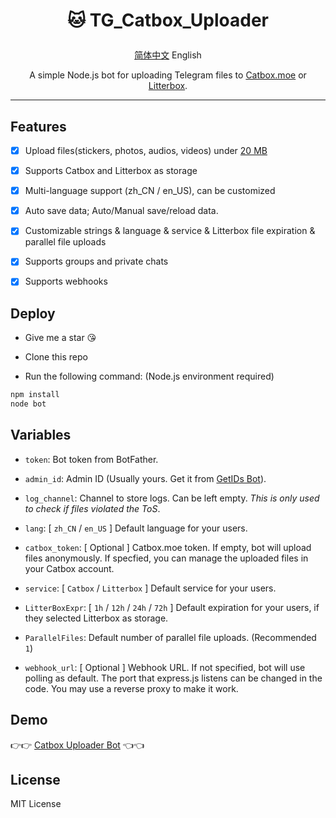 # <p align="center">🐱 TG_Catbox_Uploader</p>

<p align="center"><a href="https://github.com/AnotiaWang/TG_Catbox_Uploader#readme">简体中文</a> English</p>

<p align="center">A simple Node.js bot for uploading Telegram files to <a href="https://catbox.moe">Catbox.moe</a> or <a href="https://litterbox.catbox.moe">Litterbox</a>.</p>

------------ 

## Features

- [x] Upload files(stickers, photos, audios, videos) under [20 MB](https://core.telegram.org/bots/api#getfile)

- [x] Supports Catbox and Litterbox as storage

- [x] Multi-language support (zh_CN / en_US), can be customized

- [x] Auto save data; Auto/Manual save/reload data.

- [x] Customizable strings & language & service & Litterbox file expiration & parallel file uploads

- [x] Supports groups and private chats

- [x] Supports webhooks

## Deploy

- Give me a star 😘

- Clone this repo

- Run the following command: (Node.js environment required)

```Bash
npm install
node bot
```

## Variables

- `token`: Bot token from BotFather.

- `admin_id`: Admin ID (Usually yours. Get it from [GetIDs Bot](https://t.me/getidsbot)).

- `log_channel`: Channel to store logs. Can be left empty. *This is only used to check if files violated the ToS*.

- `lang`: [ `zh_CN` / `en_US` ] Default language for your users.

- `catbox_token`: [ Optional ] Catbox.moe token. If empty, bot will upload files anonymously. If specfied, you can manage the uploaded files in your Catbox account.

- `service`: [ `Catbox` / `Litterbox` ] Default service for your users.

- `LitterBoxExpr`: [ `1h` / `12h` / `24h` / `72h` ] Default expiration for your users, if they selected Litterbox as storage.

- `ParallelFiles`: Default number of parallel file uploads. (Recommended `1`)

- `webhook_url`: [ Optional ] Webhook URL. If not specified, bot will use polling as default. The port that express.js listens can be changed in the code. You may use a reverse proxy to make it work.

## Demo

👉👉 [Catbox Uploader Bot](https://t.me/CatboxUploaderBot) 👈👈

## License

MIT License